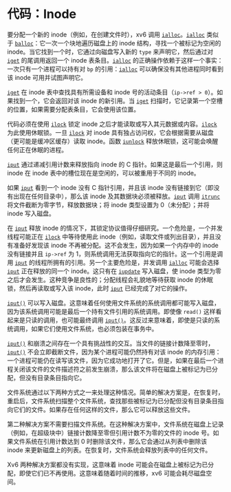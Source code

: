# 代码：Inode

要分配一个新的 inode（例如，在创建文件时），xv6 调用 [`ialloc`](/source/xv6-riscv/kernel/fs.c.md)。[`ialloc`](/source/xv6-riscv/kernel/fs.c.md) 类似于 [`balloc`](/source/xv6-riscv/kernel/fs.c.md)：它一次一个块地遍历磁盘上的 inode 结构，寻找一个被标记为空闲的 inode。当它找到一个时，它通过向磁盘写入新的 `type` 来声明它，然后通过对 [`iget`](/source/xv6-riscv/kernel/fs.c.md) 的尾调用返回一个 inode 表条目。[`ialloc`](/source/xv6-riscv/kernel/fs.c.md) 的正确操作依赖于这样一个事实：一次只有一个进程可以持有对 `bp` 的引用：[`ialloc`](/source/xv6-riscv/kernel/fs.c.md) 可以确保没有其他进程同时看到该 inode 可用并试图声明它。

[`iget`](/source/xv6-riscv/kernel/fs.c.md) 在 inode 表中查找具有所需设备和 inode 号的活动条目（`ip->ref > 0`）。如果找到一个，它会返回对该 inode 的新引用。当 [`iget`](/source/xv6-riscv/kernel/fs.c.md) 扫描时，它记录第一个空槽的位置，如果需要分配表条目，它会使用该位置。

代码必须在使用 [`ilock`](/source/xv6-riscv/kernel/defs.h.md) 锁定 inode 之后才能读取或写入其元数据或内容。[`ilock`](/source/xv6-riscv/kernel/defs.h.md) 为此使用休眠锁。一旦 [`ilock`](/source/xv6-riscv/kernel/defs.h.md) 对 inode 具有独占访问权，它会根据需要从磁盘（更可能是缓冲区缓存）读取 inode。函数 [`iunlock`](/source/xv6-riscv/kernel/defs.h.md) 释放休眠锁，这可能会唤醒任何正在休眠的进程。

[`iput`](/source/xv6-riscv/kernel/defs.h.md) 通过递减引用计数来释放指向 inode 的 C 指针。如果这是最后一个引用，则 inode 在 inode 表中的槽位现在是空闲的，可以被重用于不同的 inode。

如果 [`iput`](/source/xv6-riscv/kernel/defs.h.md) 看到一个 inode 没有 C 指针引用，并且该 inode 没有链接到它（即没有出现在任何目录中），那么该 inode 及其数据块必须被释放。[`iput`](/source/xv6-riscv/kernel/defs.h.md) 调用 [`itrunc`](/source/xv6-riscv/kernel/defs.h.md) 将文件截断为零字节，释放数据块；将 inode 类型设置为 0（未分配）；并将 inode 写入磁盘。

在 [`iput`](/source/xv6-riscv/kernel/defs.h.md) 释放 inode 的情况下，其锁定协议值得仔细研究。一个危险是，一个并发线程可能正在 [`ilock`](/source/xv6-riscv/kernel/defs.h.md) 中等待使用此 inode（例如，读取文件或列出目录），并且没有准备好发现该 inode 不再被分配。这不会发生，因为如果一个内存中的 inode 没有链接并且 `ip->ref` 为 1，则系统调用无法获取指向它的指针。这一个引用是调用 [`iput`](/source/xv6-riscv/kernel/defs.h.md) 的线程所拥有的引用。另一个主要危险是，并发调用 [`ialloc`](/source/xv6-riscv/kernel/fs.c.md) 可能会选择 [`iput`](/source/xv6-riscv/kernel/defs.h.md) 正在释放的同一个 inode。这只有在 [`iupdate`](/source/xv6-riscv/kernel/defs.h.md) 写入磁盘，使 inode 类型为零之后才会发生。这种竞争是良性的；分配线程会礼貌地等待获取 inode 的休眠锁，然后再读取或写入该 inode，此时 [`iput`](/source/xv6-riscv/kernel/defs.h.md) 已经完成了对它的操作。

[`iput()`](/source/xv6-riscv/user/usertests.c.md#iput-user-usertests-c) 可以写入磁盘。这意味着任何使用文件系统的系统调用都可能写入磁盘，因为该系统调用可能是最后一个持有文件引用的系统调用。即使像 `read()` 这样看起来是只读的调用，也可能最终调用 [`iput()`](/source/xv6-riscv/user/usertests.c.md#iput-user-usertests-c)。这反过来意味着，即使是只读的系统调用，如果它们使用文件系统，也必须包装在事务中。

[`iput()`](/source/xv6-riscv/user/usertests.c.md#iput-user-usertests-c) 和崩溃之间存在一个具有挑战性的交互。当文件的链接计数降至零时，[`iput()`](/source/xv6-riscv/user/usertests.c.md#iput-user-usertests-c) 不会立即截断文件，因为某个进程可能仍然持有对该 inode 的内存引用：一个进程可能仍在读写该文件，因为它成功地打开了它。但是，如果在最后一个进程关闭该文件的文件描述符之前发生崩溃，那么该文件将在磁盘上被标记为已分配，但没有目录条目指向它。

文件系统通过以下两种方式之一来处理这种情况。简单的解决方案是，在恢复时，重启后，文件系统扫描整个文件系统，查找那些被标记为已分配但没有目录条目指向它们的文件。如果存在任何这样的文件，那么它可以释放这些文件。

第二种解决方案不需要扫描文件系统。在这种解决方案中，文件系统在磁盘上记录（例如，在超级块中）链接计数降至零但引用计数不为零的文件的 inode 号。如果文件系统在引用计数达到 0 时删除该文件，那么它会通过从列表中删除该 inode 来更新磁盘上的列表。在恢复时，文件系统会释放列表中的任何文件。

Xv6 两种解决方案都没有实现，这意味着 inode 可能会在磁盘上被标记为已分配，即使它们已不再使用。这意味着随着时间的推移，xv6 可能会耗尽磁盘空间。
